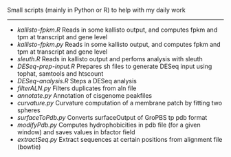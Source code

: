 Small scripts (mainly in Python or R) to help with my daily work
***

*  *kallisto-fpkm.R* Reads in some kallisto output, and computes fpkm and tpm at transcript and gene level
*  *kallisto-fpkm.py* Reads in some kallisto output, and computes fpkm and tpm at transcript and gene level
*  *sleuth.R* Reads in kallisto output and perfoms analysis with sleuth
*  *DESeq-prep-input.R* Prepares sh files to generate DESeq input using tophat, samtools and htscount
*  *DESeq-analysis.R* Steps a DESeq analysis
*  *filterALN.py* Filters duplicates from aln file
*  *annotate.py* Annotation of cisgenome peakfiles 
*  *curvature.py* Curvature computation of a membrane patch by fitting two spheres
*  *surfaceToPdb.py* Converts surfaceOutput of GroPBS tp pdb format
*  *modifyPdb.py* Computes hydrophobicities in pdb file (for a given window) and saves values in bfactor field
*  *extractSeq.py* Extract sequences at certain positions from alignment file (bowtie)
